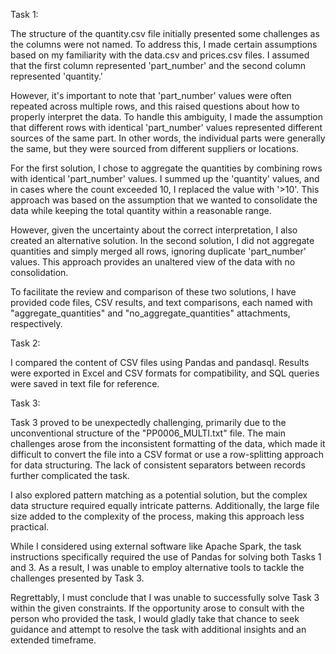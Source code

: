 Task 1:

The structure of the quantity.csv file initially presented some challenges as the columns were not named. To address this, I made certain assumptions based on my familiarity with the data.csv and prices.csv files. I assumed that the first column represented 'part_number' and the second column represented 'quantity.'

However, it's important to note that 'part_number' values were often repeated across multiple rows, and this raised questions about how to properly interpret the data. To handle this ambiguity, I made the assumption that different rows with identical 'part_number' values represented different sources of the same part. In other words, the individual parts were generally the same, but they were sourced from different suppliers or locations.

For the first solution, I chose to aggregate the quantities by combining rows with identical 'part_number' values. I summed up the 'quantity' values, and in cases where the count exceeded 10, I replaced the value with '>10'. This approach was based on the assumption that we wanted to consolidate the data while keeping the total quantity within a reasonable range.

However, given the uncertainty about the correct interpretation, I also created an alternative solution. In the second solution, I did not aggregate quantities and simply merged all rows, ignoring duplicate 'part_number' values. This approach provides an unaltered view of the data with no consolidation.

To facilitate the review and comparison of these two solutions, I have provided code files, CSV results, and text comparisons, each named with "aggregate_quantities" and "no_aggregate_quantities" attachments, respectively.

Task 2:

I compared the content of CSV files using Pandas and pandasql. Results were exported in Excel and CSV formats for compatibility, and SQL queries were saved in text file for reference.

Task 3:

Task 3 proved to be unexpectedly challenging, primarily due to the unconventional structure of the "PP0006_MULTI.txt" file. The main challenges arose from the inconsistent formatting of the data, which made it difficult to convert the file into a CSV format or use a row-splitting approach for data structuring. The lack of consistent separators between records further complicated the task.

I also explored pattern matching as a potential solution, but the complex data structure required equally intricate patterns. Additionally, the large file size added to the complexity of the process, making this approach less practical.

While I considered using external software like Apache Spark, the task instructions specifically required the use of Pandas for solving both Tasks 1 and 3. As a result, I was unable to employ alternative tools to tackle the challenges presented by Task 3.

Regrettably, I must conclude that I was unable to successfully solve Task 3 within the given constraints. If the opportunity arose to consult with the person who provided the task, I would gladly take that chance to seek guidance and attempt to resolve the task with additional insights and an extended timeframe.
